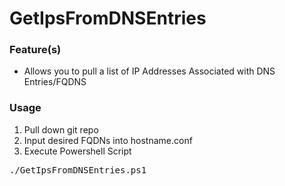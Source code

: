 # GetIpsFromDNSEntries

### Feature(s)
- Allows you to pull a list of IP Addresses Associated with DNS Entries/FQDNS

### Usage
1. Pull down git repo 
2. Input desired FQDNs into hostname.conf
3. Execute Powershell Script
<pre>./GetIpsFromDNSEntries.ps1</pre>
